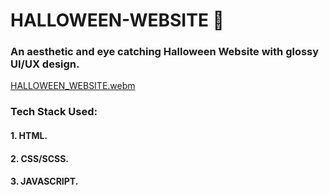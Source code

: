 # HALLOWEEN-WEBSITE 🎃
### An aesthetic and eye catching Halloween Website with glossy UI/UX design.
[HALLOWEEN_WEBSITE.webm](https://user-images.githubusercontent.com/75914302/192270140-f513bba2-d182-4ff2-9960-3449c316c5c5.webm)
### Tech Stack Used:
#### 1. HTML.
#### 2. CSS/SCSS.
#### 3. JAVASCRIPT.
